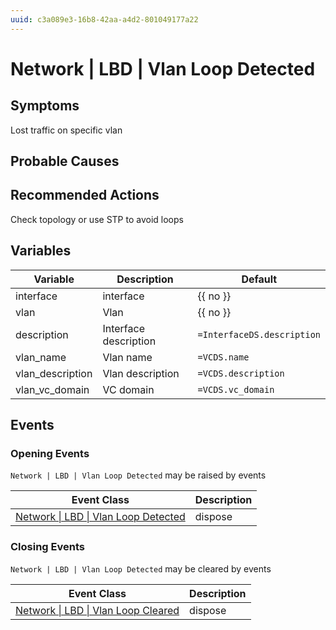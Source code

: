 ```yaml
---
uuid: c3a089e3-16b8-42aa-a4d2-801049177a22
---
```

# Network | LBD | Vlan Loop Detected

## Symptoms

Lost traffic on specific vlan

## Probable Causes

## Recommended Actions

Check topology or use STP to avoid loops

## Variables

| Variable         | Description           | Default                    |
| ---------------- | --------------------- | -------------------------- |
| interface        | interface             | {{ no }}                   |
| vlan             | Vlan                  | {{ no }}                   |
| description      | Interface description | `=InterfaceDS.description` |
| vlan_name        | Vlan name             | `=VCDS.name`               |
| vlan_description | Vlan description      | `=VCDS.description`        |
| vlan_vc_domain   | VC domain             | `=VCDS.vc_domain`          |

## Events

### Opening Events
`Network | LBD | Vlan Loop Detected` may be raised by events

| Event Class                                                                                          | Description |
| ---------------------------------------------------------------------------------------------------- | ----------- |
| [Network \| LBD \| Vlan Loop Detected](../../../event-classes-reference/network/lbd/vlan-loop-detected.md) | dispose     |

### Closing Events
`Network | LBD | Vlan Loop Detected` may be cleared by events

| Event Class                                                                                        | Description |
| -------------------------------------------------------------------------------------------------- | ----------- |
| [Network \| LBD \| Vlan Loop Cleared](../../../event-classes-reference/network/lbd/vlan-loop-cleared.md) | dispose     |
